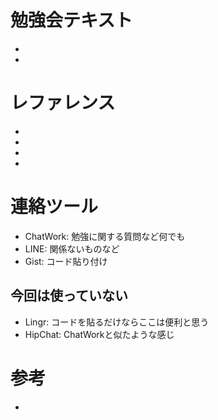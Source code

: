 # 勉強会テキスト
* [http://www.asahi-net.or.jp/~yf8k-kbys/newcpp0.html]: 岩崎さん、村田さんの推薦
* [http://www.cplusplus.com/doc/tutorial/]: 岡田がやりたがっている

# レファレンス
* [http://en.cppreference.com/w/]: C++14対応のリファレンスサイトです。詳しいですがシンプルでコード例はあまりありません。
* [http://www.cplusplus.com/reference/]: コード例のあるリファレンスサイトです。ヘッダが並んでいるのでその順に見ていくのもありそう。
* [http://www7b.biglobe.ne.jp/~robe/cpphtml/]: ロベールのC++教室
* [http://homepage2.nifty.com/well/Index.html]: C++マニアック

# 連絡ツール
* ChatWork: 勉強に関する質問など何でも
* LINE: 関係ないものなど
* Gist: コード貼り付け
## 今回は使っていない
* Lingr: コードを貼るだけならここは便利と思う
* HipChat: ChatWorkと似たような感じ

# 参考
* [https://github.com/statgenetJimu/ShapeMove/blob/master/O-Benkyo/C++メモ.txt]: 統計遺伝学のレポジトリにあるメモです。
